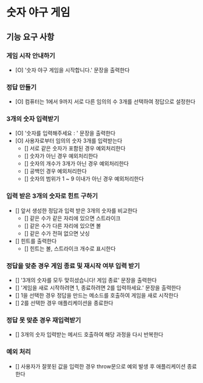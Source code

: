 # 숫자 야구 게임

## 기능 요구 사항

### 게임 시작 안내하기

- [O] '숫자 야구 게임을 시작합니다.' 문장을 출력한다

### 정답 만들기

- [O] 컴퓨터는 1에서 9까지 서로 다른 임의의 수 3개를 선택하여 정답으로 설정한다

### 3개의 숫자 입력받기

- [O] '숫자를 입력해주세요 : ' 문장을 출력한다
- [O] 사용자로부터 임의의 숫자 3개를 입력받는다
  - [] 서로 같은 숫자가 포함된 경우 예외처리한다
  - [] 숫자가 아닌 경우 예외처리한다
  - [] 숫자의 개수가 3개가 아닌 경우 예외처리한다
  - [] 공백인 경우 예외처리한다
  - [] 숫자의 범위가 1 ~ 9 이내가 아닌 경우 예외처리한다

### 입력 받은 3개의 숫자로 힌트 구하기

- [] 앞서 생성한 정답과 입력 받은 3개의 숫자를 비교한다
  - [] 같은 수가 같은 자리에 있으면 스트라이크
  - [] 같은 수가 다른 자리에 있으면 볼
  - [] 같은 수가 전혀 없으면 낫싱
- [] 힌트를 출력한다
  - [] 힌트는 볼, 스트라이크 개수로 표시한다

### 정답을 맞춘 경우 게임 종료 및 재시작 여부 입력 받기

- [] '3개의 숫자를 모두 맞히셨습니다! 게임 종료' 문장을 출력한다
- [] '게임을 새로 시작하려면 1, 종료하려면 2를 입력하세요.' 문장을 출력한다
- [] 1을 선택한 경우 정답을 만드는 메소드를 호출하여 게임을 새로 시작한다
- [] 2를 선택한 경우 애플리케이션을 종료한다

### 정답 못 맞춘 경우 재입력받기

- [] 3개의 숫자 입력받는 메서드 호출하여 해당 과정을 다시 반복한다

### 예외 처리

- [] 사용자가 잘못된 값을 입력한 경우 throw문으로 예외 발생 후 애플리케이션 종료한다
